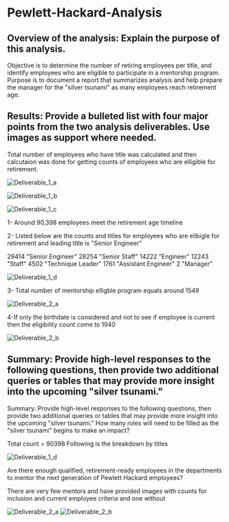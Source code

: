 # Pewlett-Hackard-Analysis
 ## Overview of the analysis: Explain the purpose of this analysis.
 Objective is to determine the number of retiring employees per title, and identify employees who are eligible to participate in a mentorship program. Purpose is to document a report that summarizes analysis and help prepare the manager for the "silver tsunami" as many employees reach retirement age.

 ## Results: Provide a bulleted list with four major points from the two analysis deliverables. Use images as support where needed.

Total number of employees who have title was calculated and then calcutaion was done for getting counts of employees who are elligible for retirement.

  ![Deliverable_1_a](Pewlett-Hackard-Analysis/Deliverable_1_a.PNG)
  

  ![Deliverable_1_b](Pewlett-Hackard-Analysis/Deliverable_1_b.PNG)
  
 
  ![Deliverable_1_c](Pewlett-Hackard-Analysis/Deliverable_1_b.PNG)
  

1- Around 90,398 employees meet the retirement age timeline

2- Listed below are the counts and titles for employees who are elibigle for retirement and leading title is "Senior Engineer"

29414	"Senior Engineer"
28254	"Senior Staff"
14222	"Engineer"
12243	"Staff"
4502	"Technique Leader"
1761	"Assistant Engineer"
2	    "Manager"

![Deliverable_1_d](Pewlett-Hackard-Analysis/Deliverable_1_d.PNG)

3- Total number of mentorship elligble program equals around 1549

![Deliverable_2_a](Pewlett-Hackard-Analysis/Deliverable_2_a.PNG)

4-If only the birthdate is considered and not to see if employee is current then the eligibility count come to 1940


![Deliverable_2_b](Pewlett-Hackard-Analysis/Deliverable_2_b.PNG)

 ## Summary: Provide high-level responses to the following questions, then provide two additional queries or tables that may provide more insight into the upcoming  "silver tsunami."


 Summary: Provide high-level responses to the following questions, then provide two additional queries or tables that may provide more insight into the upcoming "silver tsunami."
How many roles will need to be filled as the "silver tsunami" begins to make an impact?

Total count = 90398
Following is the breakdown by titles

![Deliverable_1_d](Pewlett-Hackard-Analysis/Deliverable_1_d.PNG)

Are there enough qualified, retirement-ready employees in the departments to mentor the next generation of Pewlett Hackard employees?

There are very few mentors and have provided images with counts for inclusion and current employee criteria and one without

![Deliverable_2_a](Pewlett-Hackard-Analysis/Deliverable_2_a.PNG)
![Deliverable_2_b](Pewlett-Hackard-Analysis/Deliverable_2_b.PNG)
